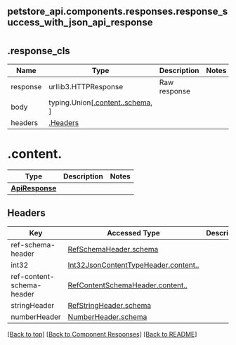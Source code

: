 <a name="top"></a>
## petstore_api.components.responses.response_success_with_json_api_response
# <a id="" ></a>
## <a id="response_cls" >.response_cls</a>
Name | Type | Description  | Notes
------------- | ------------- | ------------- | -------------
response | urllib3.HTTPResponse | Raw response |
body | typing.Union[[.content..schema](#contentschema), ] |  |
headers | [.Headers](#Headers) |  |

# <a id="content" >.content.</a>
Type | Description  | Notes
------------- | ------------- | -------------
[**ApiResponse**](../../components/schema/api_response.ApiResponse.md) |  | 

## Headers

Key | Accessed Type | Description  | Notes
------------- | ------------- | ------------- | -------------
ref-schema-header | [RefSchemaHeader.schema](../../components/headers/header_ref_schema_header.md#header_ref_schema_headerschema) | | 
int32 | [Int32JsonContentTypeHeader.content..](../../components/headers/header_int32_json_content_type_header.md#content) | | 
ref-content-schema-header | [RefContentSchemaHeader.content..](../../components/headers/header_ref_content_schema_header.md#content) | | 
stringHeader | [RefStringHeader.schema](../../components/headers/header_ref_string_header.md#header_ref_string_headerschema) | | 
numberHeader | [NumberHeader.schema](../../components/headers/header_number_header.md#header_number_headerschema) | | optional

[[Back to top]](#top) [[Back to Component Responses]](../../../README.md#Component-Responses) [[Back to README]](../../../README.md)
